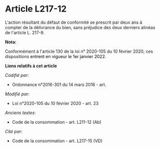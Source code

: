 # Article L217-12

L'action résultant du défaut de conformité se prescrit par deux ans à compter de la délivrance du bien, sans préjudice des
deux derniers alinéas de l'article L. 217-9.

**Nota:**

Conformément à l'article 130 de la loi n° 2020-105 du 10 février 2020, ces dispositions 
  <font color="black">entrent en vigueur le 1er janvier 2022.</font>

**Liens relatifs à cet article**

_Codifié par_:

  - Ordonnance n°2016-301 du 14 mars 2016 - art.

_Modifié par_:

  - Loi n°2020-105 du 10 février 2020 - art. 23

_Anciens textes_:

  - Code de la consommation - art. L211-12 (Ab)

_Cité par_:

  - Code de la consommation - art. L217-15 (VD)

